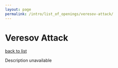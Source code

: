 ```yaml
---
layout: page
permalink: /intro/list_of_openings/veresov-attack/
---
```


# Veresov Attack

[back to list](../../list_of_openings)

Description unavailable